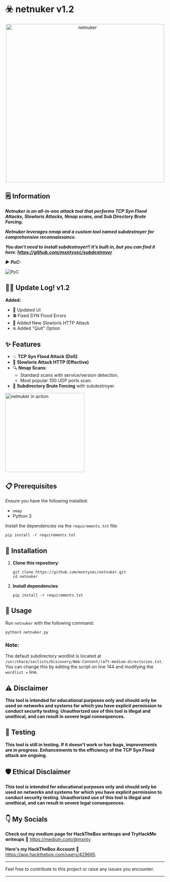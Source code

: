 # ☣️ netnuker v1.2

<p align="center"><img src="https://github.com/mxntysec/netnuker/assets/166342298/4cdc54a2-ad99-4b14-a7d5-1bb89d8d7602" width="500px" alt="netnuker"></p> 

## 🗒️ Information

***Netnuker is an all-in-one attack tool that performs TCP Syn Flood Attacks, Slowloris Attacks, Nmap scans, and Sub Directory Brute Forcing.***

***Netnuker leverages nmap and a custom tool named subdestroyer for comprehensive reconnaissance.***

***You don't need to install subdestroyer!! it's built in, but you can find it here: https://github.com/mxntysec/subdestroyer***

***▶ PoC:***

![PoC](https://media2.giphy.com/media/v1.Y2lkPTc5MGI3NjExcmtud2I3MDdtMWh3azJuM3lqY2Nyd3BwZndna3o5bnh1c25rdHA1MyZlcD12MV9pbnRlcm5hbF9naWZfYnlfaWQmY3Q9Zw/ZlPbFZCzfOplEZiV5p/giphy.gif)

## 👨‍💻 Update Log! v1.2
**Added:**
  - 📱 Updated UI
  - ⛔ Fixed SYN Flood Errors
  - 🔪 Added New Slowloris HTTP Attack
  - 🔚 Added "Quit" Option

## ✨ Features

- 💥 **TCP Syn Flood Attack (DoS)**
- 🔪 **Slowloris Attack HTTP (Effective)**
- 🔍 **Nmap Scans**:
  - Standard scans with service/version detection.
  - Most popular 100 UDP ports scan.
- 🔎 **Subdirectory Brute Forcing** with subdestroyer.

<p align="left"><img src="https://github.com/mxntysec/netnuker/assets/166342298/c387419d-2008-4f02-b6ad-561bb10aa387" width="250px" alt="netnuker in action"></p>

## 📋 Prerequisites

Ensure you have the following installed:

- `nmap`
- Python 3

Install the dependencies via the `requirements.txt` file:
```
pip install -r requirements.txt
```

## 🔧 Installation

1. **Clone this repository**:
   ```
   git clone https://github.com/mxntysec/netnuker.git
   cd netnuker
   ```

2. **Install dependencies**:
   ```
   pip install -r requirements.txt
   ```

## 🚀 Usage

Run `netnuker` with the following command:
```
python3 netnuker.py
```

### Note:

The default subdirectory wordlist is located at `/usr/share/seclists/Discovery/Web-Content/raft-medium-directories.txt`. You can change this by editing the script on line 144 and modifying the `wordlist =` line.

## ⚠️ Disclaimer

**This tool is intended for educational purposes only and should only be used on networks and systems for which you have explicit permission to conduct security testing. Unauthorized use of this tool is illegal and unethical, and can result in severe legal consequences.**

## 🧪 Testing

**This tool is still in testing. If it doesn't work or has bugs, improvements are in progress. Enhancements to the efficiency of the TCP Syn Flood attack are ongoing.**

## 🛡️ Ethical Disclaimer

**This tool is intended for educational purposes only and should only be used on networks and systems for which you have explicit permission to conduct security testing. Unauthorized use of this tool is illegal and unethical, and can result in severe legal consequences.**

## 👇 My Socials

**Check out my medium page for HackTheBox writeups and TryHackMe writeups**
🔗 https://medium.com/@mxnty

**Here's my HackTheBox Account**
🔗 https://app.hackthebox.com/users/429685

---

Feel free to contribute to this project or raise any issues you encounter.

---
